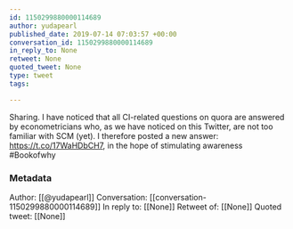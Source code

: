 ```yaml
---
id: 1150299880000114689
author: yudapearl
published_date: 2019-07-14 07:03:57 +00:00
conversation_id: 1150299880000114689
in_reply_to: None
retweet: None
quoted_tweet: None
type: tweet
tags:

---
```


Sharing. I have noticed that all CI-related questions on quora are answered by econometricians who, as we have noticed on this Twitter, are not too familiar with SCM (yet). I therefore posted a new answer: https://t.co/17WaHDbCH7, in the hope of stimulating awareness #Bookofwhy

### Metadata

Author: [[@yudapearl]]
Conversation: [[conversation-1150299880000114689]]
In reply to: [[None]]
Retweet of: [[None]]
Quoted tweet: [[None]]
